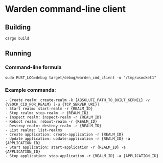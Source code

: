 # Warden command-line client

## Building

    cargo build

## Running

### Command-line formula

    sudo RUST_LOG=debug target/debug/warden_cmd_client -u "/tmp/usocket1"

### Example commands:

    - Create realm: create-realm -k {ABSOLUTE_PATH_TO_BUILT_KERNEL} -v {VSOCK_CID_FOR_REALM} [-u {TCP_SERVER_URI}]
    - Start realm: start-realm -r {REALM_ID}
    - Stop realm: stop-realm -r {REALM_ID}
    - Inspect realm: inspect-realm -r {REALM_ID}
    - Reboot realm: reboot-realm -r {REALM_ID}
    - Destroy realm: destroy-realm -r {REALM_ID}
    - List realms: list-realms
    - Create application: create-application -r {REALM_ID}
    - Update application: update-application -r {REALM_ID} -a {APPLICATION_ID}
    - Start application: start-application -r {REALM_ID} -a {APPLICATION_ID}
    - Stop application: stop-application -r {REALM_ID} -a {APPLICATION_ID}
    
